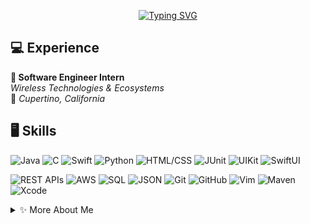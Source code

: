 <div align="center">

[![Typing SVG](https://readme-typing-svg.herokuapp.com?font=Source+Sans+Pro&weight=700&size=28&duration=2300&pause=1100&color=b08968&center=true&vCenter=true&width=720&lines=Hi%2C+I'm+Mohammed!;Software+Engineer+%E2%80%94+Backend+%7C+iOS+%7C+AI%2FML)](https://git.io/typing-svg)

</div>

## 💻 Experience
** Software Engineer Intern**  
*Wireless Technologies & Ecosystems*  
📍 *Cupertino, California*  

## 🖥️ Skills  
![Java](https://img.shields.io/badge/Java-ED8B00?style=flat&logo=coffeescript&logoColor=white)
![C](https://img.shields.io/badge/C-00599C?style=flat&logo=c&logoColor=white)
![Swift](https://img.shields.io/badge/Swift-FA7343?style=flat&logo=swift&logoColor=white)
![Python](https://img.shields.io/badge/Python-3776AB?style=flat&logo=python&logoColor=ffdd54)
![HTML/CSS](https://img.shields.io/badge/HTML5/CSS3-E34F26?style=flat&logo=html5&logoColor=white)
![JUnit](https://img.shields.io/badge/-JUnit-25A162?style=flat&logo=junit5&logoColor=white)
![UIKit](https://img.shields.io/badge/UIKit-000000?style=flat&logo=apple&logoColor=white)
![SwiftUI](https://img.shields.io/badge/SwiftUI-2D2D2D?style=flat&logo=swift&logoColor=white)

![REST APIs](https://img.shields.io/badge/REST_APIs-005571?style=flat&logo=fastapi&logoColor=white)
![AWS](https://img.shields.io/badge/AWS-232F3E?style=flat&logo=cloudflare&logoColor=white)
![SQL](https://img.shields.io/badge/SQL-003B57?style=flat&logo=postgresql&logoColor=white)
![JSON](https://img.shields.io/badge/JSON-000000?style=flat&logo=json&logoColor=white)
![Git](https://img.shields.io/badge/Git-F05032?style=flat&logo=git&logoColor=white)
![GitHub](https://img.shields.io/badge/GitHub-181717?style=flat&logo=github&logoColor=white)
![Vim](https://img.shields.io/badge/Vim-019733?style=flat&logo=vim&logoColor=white)
![Maven](https://img.shields.io/badge/Maven-C71A36?style=flat&logo=apachemaven&logoColor=white)
![Xcode](https://img.shields.io/badge/Xcode-1575F9?style=flat&logo=xcode&logoColor=white)

<details>
<summary>✨ More About Me</summary>
  
- 🎓 CS Student at GMU
- 📚 Courses: OOP, DSA, iOS, SWE, Testing
- 🎨 Hobbies: Gym, Cologne Collection, Fashion, Guitar, Books
<img src="images/ptsd-in-o(1).jpg" alt="PTSD in O(1)" width="400"/>

</details>